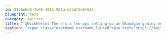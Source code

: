 ```yaml
---
id: 8126e8d0-7b99-4916-901a-e73df5e9f644
blueprint: text
category: twitter
title: "'@NickKellet There's a few ppl setting up an Okanagan gaming meetup. You might be interested  http://meetu.ps/Nhn8 cc @CyruzDraxs"
caption: '<span class="username username_linked">@<a href="https://twitter.com/NickKellet" title="Nick Kellet">NickKellet</a></span> There''s a few ppl setting up an Okanagan gaming meetup. You might be interested  http://meetu.ps/Nhn8 cc @CyruzDraxs'
---
```

